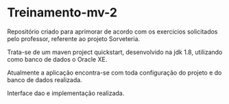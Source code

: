 # Treinamento-mv-2
Repositório criado para aprimorar de acordo com os exercicios solicitados pelo professor, referente ao projeto Sorveteria.


Trata-se de um maven project quickstart, desenvolvido na jdk 1.8, utilizando como banco de dados o Oracle XE.

Atualmente a aplicação encontra-se com toda configuração do projeto e do banco de dados realizada.

Interface dao e implementação realizada.
